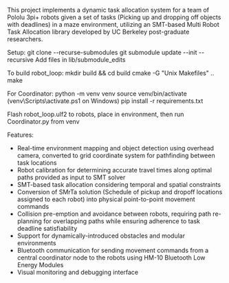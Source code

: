 This project implements a dynamic task allocation system for a team of Pololu 3pi+ robots given a set of tasks (Picking up and dropping off objects with deadlines) in a maze environment, utilizing an SMT-based Multi Robot Task Allocation library developed by UC Berkeley post-graduate researchers. 

Setup:
git clone --recurse-submodules
git submodule update --init --recursive
Add files in lib/submodule_edits

To build robot_loop:
mkdir build && cd build
cmake -G "Unix Makefiles" ..
make

For Coordinator:
python -m venv venv
source venv/bin/activate   (venv\Scripts\activate.ps1 on Windows)
pip install -r requirements.txt

Flash robot_loop.ulf2 to robots, place in environment, then run Coordinator.py from venv


Features:
- Real-time environment mapping and object detection using overhead camera, converted to grid coordinate system for pathfinding between task locations
- Robot calibration for determining accurate travel times along optimal paths provided as input to SMT solver
- SMT-based task allocation considering temporal and spatial constraints
- Conversion of SMrTa solution (Schedule of pickup and dropoff locations assigned to each robot) into physical point-to-point movement commands
- Collision pre-emption and avoidance between robots, requiring path re-planning for overlapping paths while ensuring adherence to task deadline satisfiability
- Support for dynamically-introduced obstacles and modular environments
- Bluetooth communication for sending movement commands from a central coordinator node to the robots using HM-10 Bluetooth Low Energy Modules
- Visual monitoring and debugging interface
